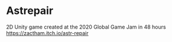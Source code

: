 # Astrepair
2D Unity game created at the 2020 Global Game Jam in 48 hours
https://zactham.itch.io/astr-repair

